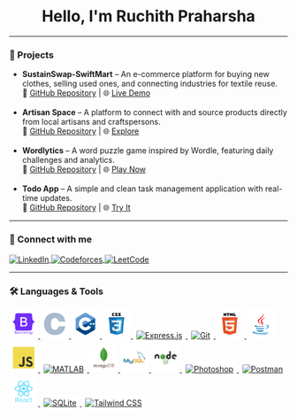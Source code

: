 <h1 align="center">Hello, I'm Ruchith Praharsha</h1>


---

### 💼 Projects

<ul>
  <li>
    <b>SustainSwap-SwiftMart</b> – 
    An e-commerce platform for buying new clothes, selling used ones, and connecting industries for textile reuse.<br/>
    🔗 <a href="https://github.com/RuchithPraharshaBandaru/SustainSwap-SwiftMart" target="_blank">GitHub Repository</a> |
    🌐 <a href="https://sustainswap-swiftmart-2.onrender.com/" target="_blank">Live Demo</a>
  </li>
  <br/>
   <li>
    <b>Artisan Space</b> – 
    A platform to connect with and source products directly from local artisans and craftspersons.<br/>
    🔗 <a href="https://github.com/RuchithPraharshaBandaru/ArtisanSpace" target="_blank">GitHub Repository</a> |
    🌐 <a href="https://artisanspace.onrender.com/" target="_blank">Explore</a>
  </li>
  <br/>
  <li>
    <b>Wordlytics</b> – 
    A word puzzle game inspired by Wordle, featuring daily challenges and analytics.<br/>
    🔗 <a href="https://github.com/RuchithPraharshaBandaru/Wordle-Clone-with-Fullstack" target="_blank">GitHub Repository</a> |
    🌐 <a href="https://wordle-clone-with-fullstack-1.onrender.com/" target="_blank">Play Now</a>
  </li>
  <br/>
  <li>
    <b>Todo App</b> – 
    A simple and clean task management application with real-time updates.<br/>
    🔗 <a href="https://github.com/RuchithPraharshaBandaru/Fullstack-TODO-withReact" target="_blank">GitHub Repository</a> |
    🌐 <a href="https://fullstack-todo-withreactfrontend.onrender.com/login" target="_blank">Try It</a>
  </li>
</ul>

---

### 🤝 Connect with me

<p align="left">
  <a href="https://linkedin.com/in/ruchith praharsha bandaru" target="blank">
    <img align="center" src="https://raw.githubusercontent.com/rahuldkjain/github-profile-readme-generator/master/src/images/icons/Social/linked-in-alt.svg" alt="LinkedIn" height="30" width="40" />
  </a>
  <a href="https://codeforces.com/profile/ruchithpraharsha" target="blank">
    <img align="center" src="https://raw.githubusercontent.com/rahuldkjain/github-profile-readme-generator/master/src/images/icons/Social/codeforces.svg" alt="Codeforces" height="30" width="40" />
  </a>
  <a href="https://www.leetcode.com/kukkapillaxmutant" target="blank">
    <img align="center" src="https://raw.githubusercontent.com/rahuldkjain/github-profile-readme-generator/master/src/images/icons/Social/leet-code.svg" alt="LeetCode" height="30" width="40" />
  </a>
</p>

---

### 🛠️ Languages & Tools

<p align="left">
  <a href="https://getbootstrap.com" target="_blank" rel="noreferrer">
    <img src="https://raw.githubusercontent.com/devicons/devicon/master/icons/bootstrap/bootstrap-plain-wordmark.svg" alt="Bootstrap" width="40" height="40" style="background-color:white; border:2px solid white; border-radius:8px; padding:4px;" />
  </a>
  <a href="https://www.cprogramming.com/" target="_blank" rel="noreferrer">
    <img src="https://raw.githubusercontent.com/devicons/devicon/master/icons/c/c-original.svg" alt="C" width="40" height="40" style="background-color:white; border:2px solid white; border-radius:8px; padding:4px;" />
  </a>
  <a href="https://www.w3schools.com/cpp/" target="_blank" rel="noreferrer">
    <img src="https://raw.githubusercontent.com/devicons/devicon/master/icons/cplusplus/cplusplus-original.svg" alt="C++" width="40" height="40" style="background-color:white; border:2px solid white; border-radius:8px; padding:4px;" />
  </a>
  <a href="https://www.w3schools.com/css/" target="_blank" rel="noreferrer">
    <img src="https://raw.githubusercontent.com/devicons/devicon/master/icons/css3/css3-original-wordmark.svg" alt="CSS3" width="40" height="40" style="background-color:white; border:2px solid white; border-radius:8px; padding:4px;" />
  </a>
  <a href="https://expressjs.com" target="_blank" rel="noreferrer">
    <img src="https://upload.wikimedia.org/wikipedia/commons/6/64/Expressjs.png" alt="Express.js" width="40" height="40" style="background-color:white; border:2px solid white; border-radius:8px; padding:4px;" />
  </a>
  <a href="https://git-scm.com/" target="_blank" rel="noreferrer">
    <img src="https://www.vectorlogo.zone/logos/git-scm/git-scm-icon.svg" alt="Git" width="40" height="40" style="background-color:white; border:2px solid white; border-radius:8px; padding:4px;" />
  </a>
  <a href="https://www.w3.org/html/" target="_blank" rel="noreferrer">
    <img src="https://raw.githubusercontent.com/devicons/devicon/master/icons/html5/html5-original-wordmark.svg" alt="HTML5" width="40" height="40" style="background-color:white; border:2px solid white; border-radius:8px; padding:4px;" />
  </a>
  <a href="https://www.java.com" target="_blank" rel="noreferrer">
    <img src="https://raw.githubusercontent.com/devicons/devicon/master/icons/java/java-original.svg" alt="Java" width="40" height="40" style="background-color:white; border:2px solid white; border-radius:8px; padding:4px;" />
  </a>
  <a href="https://developer.mozilla.org/en-US/docs/Web/JavaScript" target="_blank" rel="noreferrer">
    <img src="https://raw.githubusercontent.com/devicons/devicon/master/icons/javascript/javascript-original.svg" alt="JavaScript" width="40" height="40" style="background-color:white; border:2px solid white; border-radius:8px; padding:4px;" />
  </a>
  <a href="https://www.mathworks.com/" target="_blank" rel="noreferrer">
    <img src="https://upload.wikimedia.org/wikipedia/commons/2/21/Matlab_Logo.png" alt="MATLAB" width="40" height="40" style="background-color:white; border:2px solid white; border-radius:8px; padding:4px;" />
  </a>
  <a href="https://www.mongodb.com/" target="_blank" rel="noreferrer">
    <img src="https://raw.githubusercontent.com/devicons/devicon/master/icons/mongodb/mongodb-original-wordmark.svg" alt="MongoDB" width="40" height="40" style="background-color:white; border:2px solid white; border-radius:8px; padding:4px;" />
  </a>
  <a href="https://www.mysql.com/" target="_blank" rel="noreferrer">
    <img src="https://raw.githubusercontent.com/devicons/devicon/master/icons/mysql/mysql-original-wordmark.svg" alt="MySQL" width="40" height="40" style="background-color:white; border:2px solid white; border-radius:8px; padding:4px;" />
  </a>
  <a href="https://nodejs.org" target="_blank" rel="noreferrer">
    <img src="https://raw.githubusercontent.com/devicons/devicon/master/icons/nodejs/nodejs-original-wordmark.svg" alt="Node.js" width="40" height="40" style="background-color:white; border:2px solid white; border-radius:8px; padding:4px;" />
  </a>
  <a href="https://www.photoshop.com/en" target="_blank" rel="noreferrer">
    <img src="https://upload.wikimedia.org/wikipedia/commons/a/af/Adobe_Photoshop_CC_icon.svg" alt="Photoshop" width="40" height="40" style="background-color:white; border:2px solid white; border-radius:8px; padding:4px;" />
  </a>
  <a href="https://postman.com" target="_blank" rel="noreferrer">
    <img src="https://www.vectorlogo.zone/logos/getpostman/getpostman-icon.svg" alt="Postman" width="40" height="40" style="background-color:white; border:2px solid white; border-radius:8px; padding:4px;" />
  </a>
  <a href="https://reactjs.org/" target="_blank" rel="noreferrer">
    <img src="https://raw.githubusercontent.com/devicons/devicon/master/icons/react/react-original-wordmark.svg" alt="React" width="40" height="40" style="background-color:white; border:2px solid white; border-radius:8px; padding:4px;" />
  </a>
  <a href="https://www.sqlite.org/" target="_blank" rel="noreferrer">
    <img src="https://www.vectorlogo.zone/logos/sqlite/sqlite-icon.svg" alt="SQLite" width="40" height="40" style="background-color:white; border:2px solid white; border-radius:8px; padding:4px;" />
  </a>
  <a href="https://tailwindcss.com/" target="_blank" rel="noreferrer">
    <img src="https://www.vectorlogo.zone/logos/tailwindcss/tailwindcss-icon.svg" alt="Tailwind CSS" width="40" height="40" style="background-color:white; border:2px solid white; border-radius:8px; padding:4px;" />
  </a>
</p>
